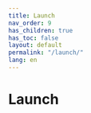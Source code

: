 ```yaml
---
title: Launch
nav_order: 9
has_children: true
has_toc: false
layout: default
permalink: "/launch/"
lang: en
---
```


# Launch